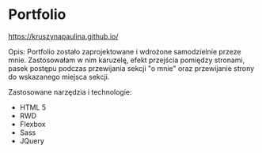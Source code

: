 # Portfolio

https://kruszynapaulina.github.io/

Opis:
Portfolio zostało zaprojektowane i wdrożone samodzielnie przeze mnie. Zastosowałam w nim karuzelę, efekt przejścia pomiędzy stronami, pasek postępu podczas przewijania sekcji "o mnie" oraz przewijanie strony do wskazanego miejsca sekcji.


Zastosowane narzędzia i technologie: 
- HTML 5
- RWD
- Flexbox
- Sass
- JQuery
